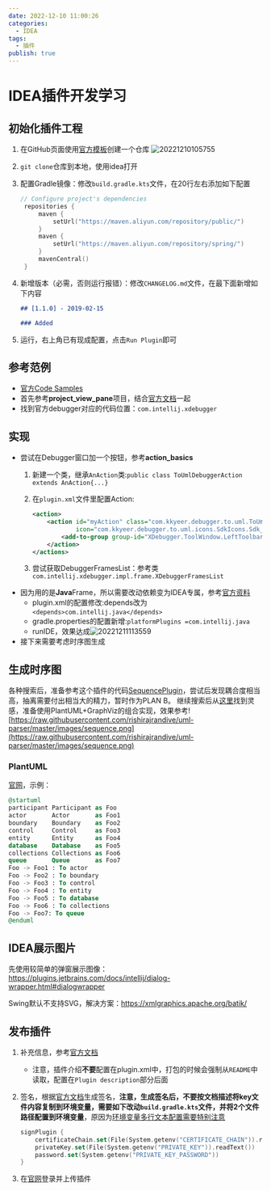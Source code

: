 ```yaml
---
date: 2022-12-10 11:00:26
categories:
  - IDEA
tags:
  - 插件
publish: true
---
```


# IDEA插件开发学习

## 初始化插件工程

1. 在GitHub页面使用[官方模板](https://github.com/JetBrains/intellij-platform-plugin-template)创建一个仓库
    ![20221210105755](https://cdn.jsdelivr.net/gh/kkyeer/picbed/20221210105755.png)
2. ```git clone```仓库到本地，使用idea打开
3. 配置Gradle镜像：修改```build.gradle.kts```文件，在20行左右添加如下配置

   ```kotlin
   // Configure project's dependencies
    repositories {
        maven {
            setUrl("https://maven.aliyun.com/repository/public/")
        }
        maven {
            setUrl("https://maven.aliyun.com/repository/spring/")
        }
        mavenCentral()
    }
    ```

4. 新增版本（必需，否则运行报错）：修改```CHANGELOG.md```文件，在最下面新增如下内容

    ```markdown
    ## [1.1.0] - 2019-02-15

    ### Added
    ```

5. 运行，右上角已有现成配置，点击```Run Plugin```即可

## 参考范例

- [官方Code Samples](https://github.com/JetBrains/intellij-sdk-code-samples)
- 首先参考**project_view_pane**项目，结合[官方文档](https://plugins.jetbrains.com/docs/intellij/plugin-extensions.html#declaring-extensions)一起
- 找到官方debugger对应的代码位置：```com.intellij.xdebugger```

## 实现

- 尝试在Debugger窗口加一个按钮，参考**action_basics**
  1. 新建一个类，继承```AnAction```类:```public class ToUmlDebuggerAction extends AnAction{...}```
  2. 在```plugin.xml```文件里配置Action:

      ```xml
      <action>
          <action id="myAction" class="com.kkyeer.debugger.to.uml.ToUmlDebuggerAction" text="My Action" description="My action description"
                  icon="com.kkyeer.debugger.to.uml.icons.SdkIcons.Sdk_default_icon">
              <add-to-group group-id="XDebugger.ToolWindow.LeftToolbar" anchor="last"/>
          </action>
      </actions>
      ```

  3. 尝试获取DebuggerFramesList：参考类```com.intellij.xdebugger.impl.frame.XDebuggerFramesList```
- 因为用的是**Java**Frame，所以需要改动依赖变为IDEA专属，参考[官方资料](https://plugins.jetbrains.com/docs/intellij/plugin-compatibility.html#exploring-module-and-plugin-apis)
  - plugin.xml的配置修改:depends改为```<depends>com.intellij.java</depends>```
  - gradle.properties的配置新增:```platformPlugins =com.intellij.java```
  - runIDE，效果达成![20221211113559](https://cdn.jsdelivr.net/gh/kkyeer/picbed/20221211113559.png)
- 接下来需要考虑时序图生成

## 生成时序图

各种搜索后，准备参考这个插件的代码[SequencePlugin](https://github.com/Vanco/SequencePlugin)，尝试后发现耦合度相当高，抽离需要付出相当大的精力，暂时作为PLAN B。
继续搜索后从[这里](https://rishirajrandive.github.io/uml-parser/)找到灵感，准备使用PlantUML+GraphViz的组合实现，效果参考![https://raw.githubusercontent.com/rishirajrandive/uml-parser/master/images/sequence.png](https://raw.githubusercontent.com/rishirajrandive/uml-parser/master/images/sequence.png)

### PlantUML

[官网](https://plantuml.com)，示例：

```sql
@startuml
participant Participant as Foo
actor       Actor       as Foo1
boundary    Boundary    as Foo2
control     Control     as Foo3
entity      Entity      as Foo4
database    Database    as Foo5
collections Collections as Foo6
queue       Queue       as Foo7
Foo -> Foo1 : To actor 
Foo -> Foo2 : To boundary
Foo -> Foo3 : To control
Foo -> Foo4 : To entity
Foo -> Foo5 : To database
Foo -> Foo6 : To collections
Foo -> Foo7: To queue
@enduml
```

## IDEA展示图片

先使用较简单的弹窗展示图像：<https://plugins.jetbrains.com/docs/intellij/dialog-wrapper.html#dialogwrapper>

Swing默认不支持SVG，解决方案：<https://xmlgraphics.apache.org/batik/>

## 发布插件

1. 补充信息，参考[官方文档](https://plugins.jetbrains.com/docs/intellij/plugin-configuration-file.html#idea-plugin)
   - 注意，插件介绍**不要**配置在plugin.xml中，打包的时候会强制从```README```中读取，配置在```Plugin description```部分后面
2. 签名，根据[官方文档](https://plugins.jetbrains.com/docs/intellij/plugin-signing.html#gradle-intellij-plugin)生成签名，**注意，生成签名后，不要按文档描述将key文件内容复制到环境变量，需要如下改动```build.gradle.kts```文件，并将2个文件路径配置到环境变量**，原因为[环境变量多行文本配置需要特别注意](https://intellij-support.jetbrains.com/hc/en-us/community/posts/4408839632146-Signing-Plugin-always-throws-NullPointerException-pemObject-must-not-be-null)

    ```kotlin
    signPlugin {
        certificateChain.set(File(System.getenv("CERTIFICATE_CHAIN")).readText())
        privateKey.set(File(System.getenv("PRIVATE_KEY")).readText())
        password.set(System.getenv("PRIVATE_KEY_PASSWORD"))
    }
    ```

3. 在[官网](https://plugins.jetbrains.com/plugin/add#intellij)登录并上传插件

